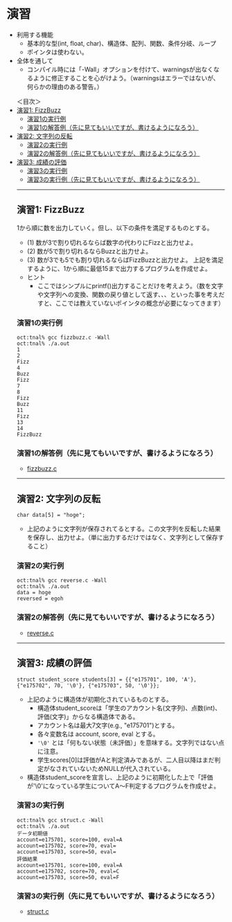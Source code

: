# 演習

- 利用する機能
  - 基本的な型(int, float, char)、構造体、配列、関数、条件分岐、ループ
  - ポインタは使わない。
- 全体を通して
  - コンパイル時には「-Wall」オプションを付けて、warningsが出なくなるように修正することを心がけよう。（warningsはエラーではないが、何らかの理由のある警告。）

<ul>
<lh>＜目次＞</lh>
<li><a href="#fizzbuzz">演習1: FizzBuzz</a>
  <ul>
  <li><a href="#fizzbuzz_a.out">演習1の実行例</a>
  <li><a href="#fizzbuzz_code">演習1の解答例（先に見てもいいですが、書けるようになろう）</a>
  </ul>
<li><a href="#reverse">演習2: 文字列の反転</a>
  <ul>
  <li><a href="#reverse_a.out">演習2の実行例</a>
  <li><a href="#reverse_code">演習2の解答例（先に見てもいいですが、書けるようになろう）</a>
  </ul>
<li><a href="#struct">演習3: 成績の評価</a>
  <ul>
  <li><a href="#struct_a.out">演習3の実行例</a>
  <li><a href="#struct_a.out">演習3の実行例（先に見てもいいですが、書けるようになろう）</a>
</ul>

<hr>

## <a name="fizzbuzz">演習1: FizzBuzz</a>
1から順に数を出力していく。但し、以下の条件を満足するものとする。
- (1) 数が3で割り切れるならば数字の代わりにFizzと出力せよ。
- (2) 数が5で割り切れるならBuzzと出力せよ。
- (3) 数が3でも5でも割り切れるならばFizzBuzzと出力せよ。
上記を満足するように、1から順に最低15まで出力するプログラムを作成せよ。
- ヒント
  - ここではシンプルにprintf()出力することだけを考えよう。（数を文字や文字列への変換、関数の戻り値として返す、、、といった事を考えだすと、ここでは教えていないポインタの概念が必要になってきます）

### <a name="fizzbuzz_a.out">演習1の実行例</a>
```
oct:tnal% gcc fizzbuzz.c -Wall
oct:tnal% ./a.out
1
2
Fizz
4
Buzz
Fizz
7
8
Fizz
Buzz
11
Fizz
13
14
FizzBuzz
```

### <a name="fizzbuzz_code">演習1の解答例（先に見てもいいですが、書けるようになろう）</a>
- [fizzbuzz.c](./fizzbuzz.c)

<hr>

## <a name="reverse">演習2: 文字列の反転</a>
```
char data[5] = "hoge";
```
- 上記のように文字列が保存されてるとする。この文字列を反転した結果を保存し、出力せよ。（単に出力するだけではなく、文字列として保存すること）

### <a name="reverse_a.out">演習2の実行例</a>
```
oct:tnal% gcc reverse.c -Wall
oct:tnal% ./a.out
data = hoge
reversed = egoh
```

### <a name="reverse_code">演習2の解答例（先に見てもいいですが、書けるようになろう）</a>
- [reverse.c](./reverse.c)

<hr>

## <a name="struct">演習3: 成績の評価</a>
```
struct student_score students[3] = {{"e175701", 100, 'A'}, {"e175702", 70, '\0'}, {"e175703", 50, '\0'}};
```

- 上記のように構造体が初期化されているものとする。
  - 構造体student_scoreは「学生のアカウント名(文字列)、点数(int)、評価(文字)」からなる構造体である。
  - アカウント名は最大7文字(e.g., "e175701")とする。
  - 各々変数名は account, score, eval とする。
  - ``'\0'`` とは「何もない状態（未評価）」を意味する。文字列ではない点に注意。
  - 学生scores[0]は評価がAと判定済みであるが、二人目以降はまだ判定がなされていないためNULLが代入されている。
- 構造体student_scoreを宣言し、上記のように初期化した上で「評価が'\0'になっている学生についてA〜F判定するプログラムを作成せよ。

### <a name="struct_a.out">演習3の実行例</a>
```
oct:tnal% gcc struct.c -Wall
oct:tnal% ./a.out
データ初期値
account=e175701, score=100, eval=A
account=e175702, score=70, eval=
account=e175703, score=50, eval=
評価結果
account=e175701, score=100, eval=A
account=e175702, score=70, eval=C
account=e175703, score=50, eval=F
```

### <a name="struct_a.out">演習3の実行例（先に見てもいいですが、書けるようになろう）</a>
- [struct.c](./struct.c)
